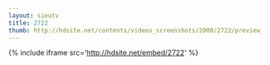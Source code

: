 ```yaml
---
layout: sieutv
title: 2722
thumb: http://hdsite.net/contents/videos_screenshots/2000/2722/preview_360p.mp4.jpg
---
```

{% include iframe src='http://hdsite.net/embed/2722' %}
 
